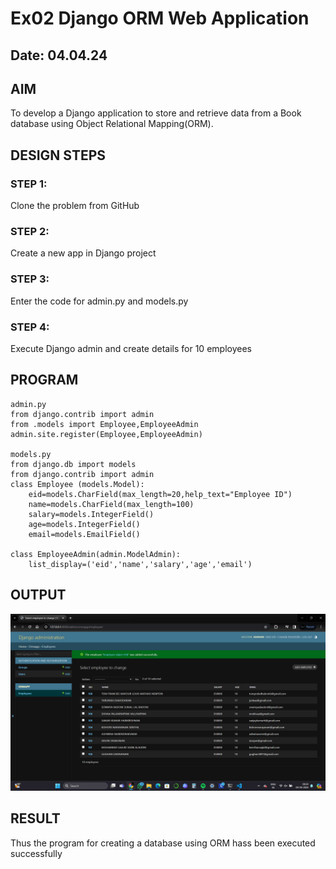 # Ex02 Django ORM Web Application
## Date: 04.04.24

## AIM
To develop a Django application to store and retrieve data from a Book database using Object Relational Mapping(ORM).



## DESIGN STEPS

### STEP 1:
Clone the problem from GitHub

### STEP 2:
Create a new app in Django project

### STEP 3:
Enter the code for admin.py and models.py

### STEP 4:
Execute Django admin and create details for 10 employees

## PROGRAM

```
admin.py
from django.contrib import admin
from .models import Employee,EmployeeAdmin
admin.site.register(Employee,EmployeeAdmin)

models.py
from django.db import models
from django.contrib import admin
class Employee (models.Model):
    eid=models.CharField(max_length=20,help_text="Employee ID")
    name=models.CharField(max_length=100)
    salary=models.IntegerField()
    age=models.IntegerField()
    email=models.EmailField()

class EmployeeAdmin(admin.ModelAdmin):
    list_display=('eid','name','salary','age','email')

```

## OUTPUT
![alt text](<Screenshot (108).png>)



## RESULT
Thus the program for creating a database using ORM hass been executed successfully

